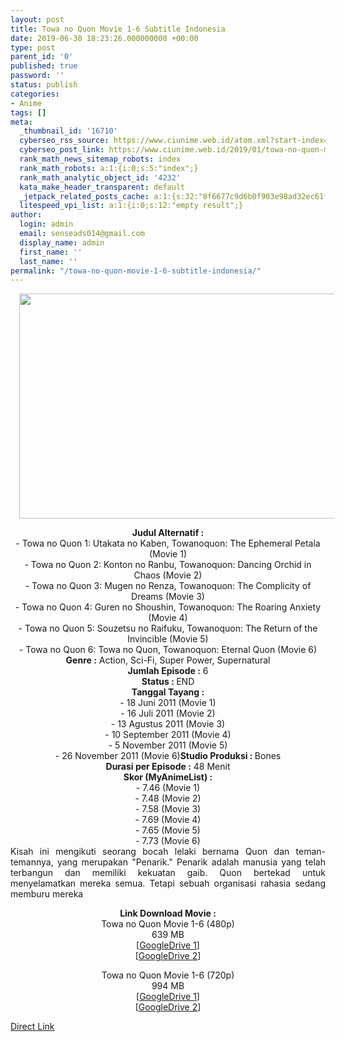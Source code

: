```yaml
---
layout: post
title: Towa no Quon Movie 1-6 Subtitle Indonesia
date: 2019-06-30 18:23:26.000000000 +00:00
type: post
parent_id: '0'
published: true
password: ''
status: publish
categories:
- Anime
tags: []
meta:
  _thumbnail_id: '16710'
  cyberseo_rss_source: https://www.ciunime.web.id/atom.xml?start-index=3751&max-results=150
  cyberseo_post_link: https://www.ciunime.web.id/2019/01/towa-no-quon-movie-1-6-subtitle.html
  rank_math_news_sitemap_robots: index
  rank_math_robots: a:1:{i:0;s:5:"index";}
  rank_math_analytic_object_id: '4232'
  kata_make_header_transparent: default
  _jetpack_related_posts_cache: a:1:{s:32:"8f6677c9d6b0f903e98ad32ec61f8deb";a:2:{s:7:"expires";i:1656241127;s:7:"payload";a:0:{}}}
  litespeed_vpi_list: a:1:{i:0;s:12:"empty result";}
author:
  login: admin
  email: senseads014@gmail.com
  display_name: admin
  first_name: ''
  last_name: ''
permalink: "/towa-no-quon-movie-1-6-subtitle-indonesia/"
---
```

<div class="separator" style="clear: both; text-align: center;"><a href="https://2.bp.blogspot.com/-y2yLOQq76Kc/XFBtuAAYMNI/AAAAAAAAJBM/Lp22OTgNVo8akC9FA5W3a13B2T4pL8LaQCLcBGAs/s1600/Towa%2Bno%2BQuon%2BMovie%2B1-6.jpg" imageanchor="1" style="margin-left: 1em; margin-right: 1em;"><img border="0" data-original-height="720" data-original-width="1280" height="360" src="{{ site.baseurl }}/assets/2019/06/Towa%2Bno%2BQuon%2BMovie%2B1-6.jpg" width="640" /></a></div>
<p>
<div style="text-align: center;"><b>Judul</b><b><b> Alternatif</b> :</b><br />- Towa no Quon 1: Utakata no Kaben, Towanoquon: The Ephemeral Petala (Movie 1)<br />- Towa no Quon 2: Konton no Ranbu, Towanoquon: Dancing Orchid in Chaos (Movie 2)<br />- Towa no Quon 3: Mugen no Renza, Towanoquon: The Complicity of Dreams (Movie 3)<br />- Towa no Quon 4: Guren no Shoushin, Towanoquon: The Roaring Anxiety (Movie 4)<br />- Towa no Quon 5: Souzetsu no Raifuku, Towanoquon: The Return of the Invincible (Movie 5)<br />- Towa no Quon 6: Towa no Quon, Towanoquon: Eternal Quon (Movie 6)</div>
<div style="text-align: center;"><b><b>Genre :</b></b> Action, Sci-Fi, Super Power, Supernatural</div>
<div style="text-align: center;"><b>Jumlah Episode :</b> 6<br /><b>Status :&nbsp;</b>END<br /><b>Tanggal Tayang :</b><br />- 18 Juni 2011 (Movie 1)<br />- 16 Juli 2011 (Movie 2)<br />- 13 Agustus 2011 (Movie 3)<br />- 10 September 2011 (Movie 4)<br />- 5 November 2011 (Movie 5)<br />- 26 November 2011 (Movie 6)<b>Studio Produksi : </b>Bones<br /><b>Durasi per Episode :</b> 48 Menit</div>
<div style="text-align: center;"><b>Skor </b><b>(MyAnimeList) :</b> <br />- 7.46 (Movie 1)<br />- 7.48 (Movie 2)<br />- 7.58 (Movie 3)<br />- 7.69 (Movie 4)<br />- 7.65 (Movie 5)<br />- 7.73 (Movie 6)</div>
<div style="text-align: center;"></div>
<div style="text-align: justify;">Kisah ini mengikuti seorang bocah lelaki bernama Quon dan teman-temannya, yang merupakan "Penarik." Penarik adalah manusia yang telah terbangun dan memiliki kekuatan gaib. Quon bertekad untuk menyelamatkan mereka semua. Tetapi sebuah organisasi rahasia sedang memburu mereka</p>
</div>
<div style="text-align: justify;"></div>
<div style="text-align: center;"><b>Link Download Movie :</b></div>
<div style="text-align: center;"></div>
<div style="text-align: center;">Towa no Quon Movie 1-6 (480p)<br />639 MB</div>
<div style="text-align: center;">[<a href="https://drive.google.com/file/d/1sJYs9EKpHOQQkWnHfdTbWLdAVhcSELQc/view" target="_blank" rel="noopener">GoogleDrive 1</a>]<br />[<a href="https://drive.google.com/file/d/1D2Z_NXH4iKGdi-_Q1LfB_c0_Ws1CBmcI/view" target="_blank" rel="noopener">GoogleDrive 2</a>]</p>
<p>Towa no Quon Movie 1-6 (720p)<br />994 MB<br />[<a href="https://drive.google.com/file/d/172pA4n8TpzXlbY9O13ocIcNnWTpmCoUM/view" target="_blank" rel="noopener">GoogleDrive 1</a>]<br />[<a href="https://drive.google.com/file/d/14x8fy8iEy-puB6fT5xBNZkJd0puDWpRW/view" target="_blank" rel="noopener">GoogleDrive 2</a>]</div>
<link rel="stylesheet" href="https://cdnjs.cloudflare.com/ajax/libs/font-awesome/4.7.0/css/font-awesome.min.css" />
<div class="divbtn"> <a href="https://handymansurrender.com/fihup8buzv?key=94550f7ce39444073321dde3b8782f97" class="btn"><i class="fa fa-download"></i> Direct Link</a> </div>
